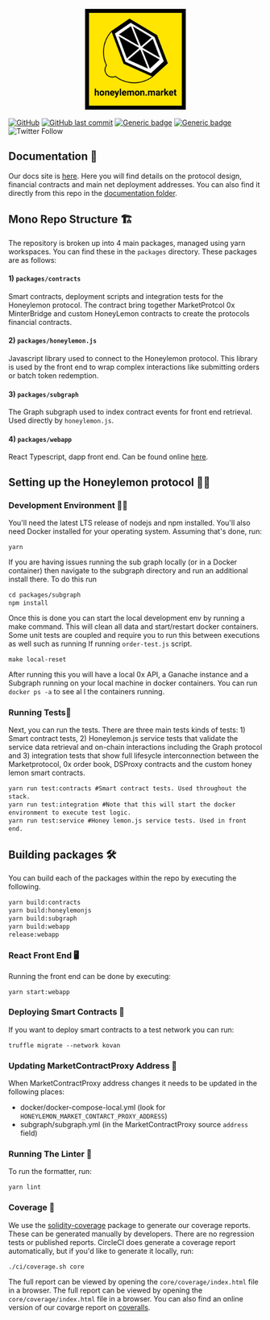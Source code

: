 <p align="center">
  <img alt="UMA Logo" src="./Docs/Honeylemon_Logo.jpg" width="200">
<p/>

[![GitHub](https://img.shields.io/github/license/carboclan/dapp.honeylemon.market)](https://github.com/carboclan/dapp.honeylemon.market/blob/master/LICENSE) [![GitHub last commit](https://img.shields.io/github/last-commit/carboclan/dapp.honeylemon.market)](https://github.com/carboclan/dapp.honeylemon.market/commits/master) [![Generic badge](https://img.shields.io/badge/homepage-view-red.svg)](https://app.honeylemon.market/) [![Generic badge](https://img.shields.io/badge/telegram-join-green.svg)](https://t.me/joinchat/I9o0JBU3JKkxb-yRSkIFvA) ![Twitter Follow](https://img.shields.io/twitter/follow/HoneylemonM?style=social)

## Documentation 📖

Our docs site is [here](https://docs.honeylemon.market). Here you will find details on the protocol design, financial contracts and main net deployment addresses. You can also find it directly from this repo in the [documentation folder](https://github.com/carboclan/dapp.honeylemon.market/tree/72ee3b42bd4888ec1d0bace7112c562b16f71719/docs/README.md).

## Mono Repo Structure 🏗

The repository is broken up into 4 main packages, managed using yarn workspaces. You can find these in the `packages` directory. These packages are as follows:

#### 1\) **`packages/contracts`**

Smart contracts, deployment scripts and integration tests for the Honeylemon protocol. The contract bring together MarketProtcol 0x MinterBridge and custom HoneyLemon contracts to create the protocols financial contracts.

#### 2\) **`packages/honeylemon.js`**

Javascript library used to connect to the Honeylemon protocol. This library is used by the front end to wrap complex interactions like submitting orders or batch token redemption.

#### 3\) **`packages/subgraph`**

The Graph subgraph used to index contract events for front end retrieval. Used directly by `honeylemon.js`.

#### 4\) **`packages/webapp`**

React Typescript, dapp front end. Can be found online [here](https://app.honeylemon.market).

## Setting up the Honeylemon protocol 👩‍💻

### Development Environment 👷‍♂️

You'll need the latest LTS release of nodejs and npm installed. You'll also need Docker installed for your operating system. Assuming that's done, run:

```text
yarn
```

If you are having issues running the sub graph locally (or in a Docker container) then navigate to the subgraph directory and run an additional install there. To do this run

```
cd packages/subgraph
npm install
```

Once this is done you can start the local development env by running a make command. This will clean all data and start/restart docker containers. Some unit tests are coupled and require you to run this between executions as well such as running If running `order-test.js` script.

```text
make local-reset
```

After running this you will have a local 0x API, a Ganache instance and a Subgraph running on your local machine in docker containers. You can run `docker ps -a` to see al l the containers running.

### Running Tests🧪

Next, you can run the tests. There are three main tests kinds of tests: 1\) Smart contract tests, 2\) Honeylemon.js service tests that validate the service data retrieval and on-chain interactions including the Graph protocol and 3\) integration tests that show full lifesycle interconnection between the Marketprotocol, 0x order book, DSProxy contracts and the custom honey lemon smart contracts.

```text
yarn run test:contracts #Smart contract tests. Used throughout the stack.
yarn run test:integration #Note that this will start the docker environment to execute test logic.
yarn run test:service #Honey lemon.js service tests. Used in front end.
```

## Building packages 🛠

You can build each of the packages within the repo by executing the following.

```text
yarn build:contracts
yarn build:honeylemonjs
yarn build:subgraph
yarn build:webapp
release:webapp
```

### React Front End 🖥

Running the front end can be done by executing:

```text
yarn start:webapp
```

### Deploying Smart Contracts 🧨

If you want to deploy smart contracts to a test network you can run:

```text
truffle migrate --network kovan
```

### Updating MarketContractProxy Address 🚀

When MarketContractProxy address changes it needs to be updated in the following places:

- docker/docker-compose-local.yml \(look for `HONEYLEMON_MARKET_CONTARCT_PROXY_ADDRESS`\)
- subgraph/subgraph.yml \(in the MarketContractProxy source `address` field\)

### Running The Linter 🧽

To run the formatter, run:

```text
yarn lint
```

### Coverage 🔎

We use the [solidity-coverage](https://github.com/sc-forks/solidity-coverage) package to generate our coverage reports. These can be generated manually by developers. There are no regression tests or published reports. CircleCI does generate a coverage report automatically, but if you'd like to generate it locally, run:

```text
./ci/coverage.sh core
```

The full report can be viewed by opening the `core/coverage/index.html` file in a browser. The full report can be viewed by opening the `core/coverage/index.html` file in a browser. You can also find an online version of our covarge report on [coveralls](https://coveralls.io/github/dapp.honeylemon.market).
